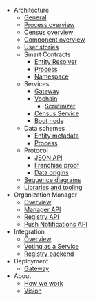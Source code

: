 <!-- - [White paper](/whitepaper.md) -->

- Architecture
  - [General](/architecture/general.md)
  - [Process overview](/architecture/process-overview.md)
  - [Census overview](/architecture/census-overview.md)
  - [Component overview](/architecture/components.md)
  - [User stories](/architecture/user-stories.md)
  - Smart Contracts
    - [Entity Resolver](/architecture/smart-contracts/entity-resolver.md)
    - [Process](/architecture/smart-contracts/process.md)
    - [Namespace](/architecture/smart-contracts/namespace.md)
  - Services
    - [Gateway](/architecture/services/gateway.md)
    - [Vochain](/architecture/services/vochain.md)
      - [Scrutinizer](/architecture/services/vochain/scrutinizer.md)
    - [Census Service](/architecture/services/census-service.md)
    - [Boot node](/architecture/services/bootnode.md)
  - Data schemes
    - [Entity metadata](/architecture/data-schemes/entity-metadata.md)
    - [Process](/architecture/data-schemes/process.md)
  - Protocol
    - [JSON API](/architecture/protocol/json-api.md)
    - [Franchise proof](/architecture/protocol/franchise-proof.md)
    - [Data origins](/architecture/protocol/data-origins.md)
    <!-- - [Messaging](/architecture/protocol/messaging.md) -->
  - [Sequence diagrams](/architecture/sequence-diagrams.md)
  - [Libraries and tooling](/architecture/libraries-tooling.md)
- Organization Manager
  - [Overview](/manager/overview.md)
  - [Manager API](/manager/manager-api.md)
  - [Registry API](/manager/registry-api.md)
  - [Push Notifications API](/manager/push-notifications-api.md)
- Integration
  - [Overview](/integration/overview.md)
  - [Voting as a Service](/integration/voting-as-a-service.md)
  - [Registry backend](/integration/registry-token-api.md)
    <!--- Design
    <!--  - [UI prototype](design/ui-prototype.md) -->
    <!--  - [Reputation mechanisms](design/entities-reputation-mechanisms.md) -->
    <!--  - [Sketch.systems convention](design/sketch-systems-convention.md) -->
- Deployment
  - [Gateway](/deployment/gateway.md)
  <!-- - [Custom vochain](/deployment/custom-vochain.md)-->
- About
  <!--  - - [Vision](about-us/vision.md)-->
  <!--  - - [Problem and solution](about-us/problem-solution.md)-->
  <!--  - - [Alternatives](about-us/alternatives.md)-->
  - [How we work](/about-us/how-we-work.md)
  - [Vision](/about-us/vision.md)
    <!-- - [Open positions](/about-us/open-positions.md) -->
    <!-- - [Contribute](/contribute.md) -->
